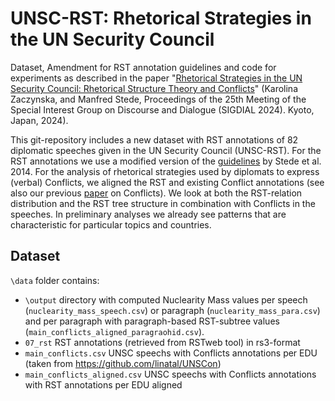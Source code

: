 # UNSC-RST: Rhetorical Strategies in the UN Security Council

Dataset, Amendment for RST annotation guidelines and code for experiments as described in the paper "[Rhetorical Strategies 
in the UN Security Council: Rhetorical Structure Theory and Conflicts](https://aclanthology.org/2024.sigdial-1.2/)" (Karolina Zaczynska, and Manfred Stede, Proceedings of the 25th Meeting of the Special Interest Group on Discourse and Dialogue (SIGDIAL 2024). Kyoto, Japan, 2024).

This git-repository includes a new dataset with RST annotations of 82 diplomatic speeches given in the UN Security Council (UNSC-RST). 
For the RST annotations we use a modified version of the [guidelines](https://www.sfu.ca/~mtaboada/docs/research/RST_Annotation_Guidelines.pdf) by Stede et al. 2014.
For the analysis of rhetorical strategies used by diplomats to express (verbal) Conflicts, we aligned the RST and existing Conflict annotations (see also our previous [paper](https://github.com/linatal/UNSCon/tree/main?tab=readme-ov-file) on Conflicts).
We look at both the RST-relation distribution and the RST tree structure in combination with Conflicts in the speeches. 
In preliminary analyses we already see patterns that are characteristic for particular topics and countries. 

## Dataset

`\data` folder contains: 
* `\output` directory with computed Nuclearity Mass values per speech (`nuclearity_mass_speech.csv`) or paragraph (`nuclearity_mass_para.csv`) and per paragraph with paragraph-based RST-subtree values (`main_conflicts_aligned_paragraohid.csv`).
* `07_rst` RST annotations (retrieved from RSTweb tool) in rs3-format
* `main_conflicts.csv` UNSC speechs with Conflicts annotations per EDU (taken from https://github.com/linatal/UNSCon)
* `main_conflicts_aligned.csv` UNSC speechs with Conflicts annotations with RST annotations per EDU aligned